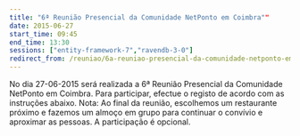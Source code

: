 ```yaml
---
title: "6ª Reunião Presencial da Comunidade NetPonto em Coimbra""
date: 2015-06-27
start_time: 09:45
end_time: 13:30
sessions: ["entity-framework-7","ravendb-3-0"]
redirect_from: /reuniao/6a-reuniao-presencial-da-comunidade-netponto-em-coimbra/
---
```

No dia 27-06-2015 será realizada a 6ª Reunião Presencial da Comunidade NetPonto em Coimbra. Para participar, efectue o registo de acordo com as instruções abaixo.
Nota: Ao final da reunião, escolhemos um restaurante próximo e fazemos um almoço em grupo para continuar o convívio e aproximar as pessoas. A participação é opcional.